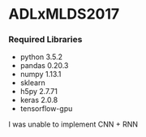 # ADLxMLDS2017
### Required Libraries
- python 3.5.2
- pandas 0.20.3
- numpy 1.13.1
- sklearn
- h5py 2.7.71
- keras 2.0.8
- tensorflow-gpu

I was unable to implement CNN + RNN
